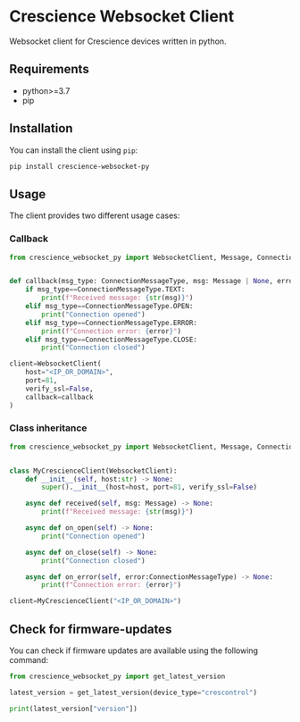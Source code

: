 # Crescience Websocket Client

Websocket client for Crescience devices written in python.

## Requirements

- python>=3.7
- pip

## Installation

You can install the client using `pip`:

```bash
pip install crescience-websocket-py
```

## Usage

The client provides two different usage cases:

### Callback

```python
from crescience_websocket_py import WebsocketClient, Message, ConnectionMessageType


def callback(msg_type: ConnectionMessageType, msg: Message | None, error:ConnectionErrorReason | None) -> None:
    if msg_type==ConnectionMessageType.TEXT:
        print(f"Received message: {str(msg)}")
    elif msg_type==ConnectionMessageType.OPEN:
        print("Connection opened")
    elif msg_type==ConnectionMessageType.ERROR:
        print(f"Connection error: {error}")
    elif msg_type==ConnectionMessageType.CLOSE:
        print("Connection closed")

client=WebsocketClient(
    host="<IP_OR_DOMAIN>",
    port=81,
    verify_ssl=False,
    callback=callback
)
```

### Class inheritance

```python
from crescience_websocket_py import WebsocketClient, Message, ConnectionMessageType


class MyCrescienceClient(WebsocketClient):
    def __init__(self, host:str) -> None:
        super().__init__(host=host, port=81, verify_ssl=False)

    async def received(self, msg: Message) -> None:
        print(f"Received message: {str(msg)}")

    async def on_open(self) -> None:
        print("Connection opened")

    async def on_close(self) -> None:
        print("Connection closed")

    async def on_error(self, error:ConnectionMessageType) -> None:
        print(f"Connection error: {error}")

client=MyCrescienceClient("<IP_OR_DOMAIN>")
```

## Check for firmware-updates

You can check if firmware updates are available using the following command:

```python
from crescience_websocket_py import get_latest_version

latest_version = get_latest_version(device_type="crescontrol")

print(latest_version["version"])
```
